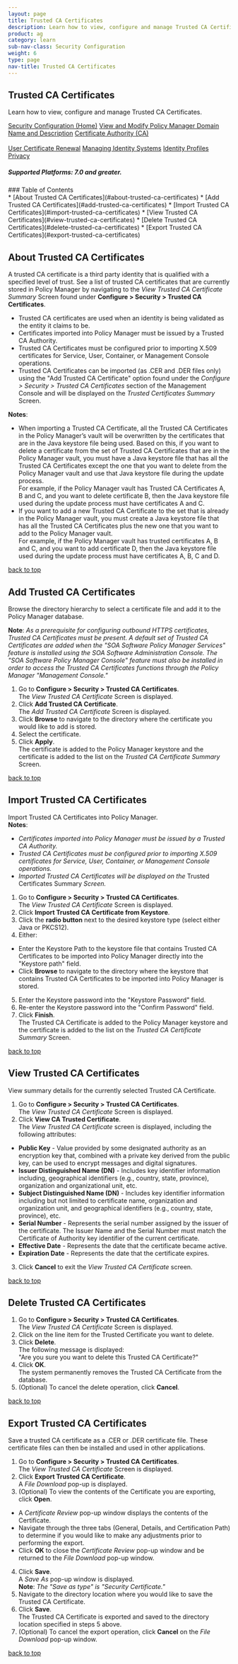 ```yaml
---
layout: page
title: Trusted CA Certificates
description: Learn how to view, configure and manage Trusted CA Certificates.
product: ag
category: learn
sub-nav-class: Security Configuration
weight:	6
type: page
nav-title: Trusted CA Certificates
---
```


## Trusted CA Certificates
Learn how to view, configure and manage Trusted CA Certificates.

<a href="../security_config/security_configuration_toc.html" class="button secondary">Security Configuration (Home)</a> <a href="../security_config/view_and_modify_policy_manager_domain_name_and_description.html" class="button secondary">View and Modify Policy Manager Domain Name and Description</a> <a href="../security_config/certificate_authority.html" class="button secondary">Certificate Authority (CA)</a> <br><br> <a href="../security_config/user_certificate_renewal.html" class="button secondary">User Certificate Renewal</a>  <a href="../security_config/managing_identity_systems.html" class="button secondary">Managing Identity Systems</a> <a href="../security_config/identity_profiles.html" class="button secondary">Identity Profiles</a> <a href="../security_config/privacy.html" class="button secondary">Privacy</a>
<h5 class="stamp">Supported Platforms: 7.0 and greater.</h5>
### Table of Contents
<div id="toc-marker"></div>
* [About Trusted CA Certificates](#about-trusted-ca-certificates)
* [Add Trusted CA Certificates](#add-trusted-ca-certificates)
* [Import Trusted CA Certificates](#import-trusted-ca-certificates)
* [View Trusted CA Certificates](#view-trusted-ca-certificates)
* [Delete Trusted CA Certificates](#delete-trusted-ca-certificates)
* [Export Trusted CA Certificates](#export-trusted-ca-certificates)



## About Trusted CA Certificates
A trusted CA certificate is a third party identity that is qualified with a specified level of trust. See a list of trusted CA certificates that are currently stored in Policy Manager by navigating to the *View Trusted CA Certificate Summary* Screen found under **Configure > Security > Trusted CA Certificates**.

* Trusted CA certificates are used when an identity is being validated as the entity it claims to be. 
* Certificates imported into Policy Manager must be issued by a Trusted CA Authority. 
* Trusted CA Certificates must be configured prior to importing X.509 certificates for Service, User, Container, or Management Console operations.
* Trusted CA Certificates can be imported (as .CER and .DER files only) using the "Add Trusted CA Certificate" option found under the *Configure > Security > Trusted CA Certificates* section of the Management Console and will be displayed on the *Trusted Certificates Summary* Screen.
**Notes**:  * When importing a Trusted CA Certificate, all the Trusted CA Certificates in the Policy Manager’s vault will be overwritten by the certificates that are in the Java keystore file being used. Based on this, if you want to delete a certificate from the set of Trusted CA Certificates that are in the Policy Manager vault, you must have a Java keystore file that has all the Trusted CA Certificates except the one that you want to delete from the Policy Manager vault and use that Java keystore file during the update process.  For example, if the Policy Manager vault has Trusted CA Certificates A, B and C, and you want to delete certificate B, then the Java keystore file used during the update process must have certificates A and C.* If you want to add a new Trusted CA Certificate to the set that is already in the Policy Manager vault, you must create a Java keystore file that has all the Trusted CA Certificates plus the new one that you want to add to the Policy Manager vault.  For example, if the Policy Manager vault has trusted certificates A, B and C, and you want to add certificate D, then the Java keystore file used during the update process must have certificates A, B, C and D.
<a href="#top">back to top</a> 


## Add Trusted CA Certificates
Browse the directory hierarchy to select a certificate file and add it to the Policy Manager database.

**Note**: *As a prerequisite for configuring outbound HTTPS certificates, Trusted CA Certificates must be present. A default set of Trusted CA Certificates are added when the "SOA Software Policy Manager Services" feature is installed using the SOA Software Administration Console. The "SOA Software Policy Manager Console" feature must also be installed in order to access the Trusted CA Certificates functions through the Policy Manager "Management Console."*

1. Go to **Configure > Security > Trusted CA Certificates**.  
The *View Trusted CA Certificate* Screen is displayed.
2. Click **Add Trusted CA Certificate**.  
The *Add Trusted CA Certificate* Screen is displayed.
3. Click **Browse** to navigate to the directory where the certificate you would like to add is stored.
4. Select the certificate.
5. Click **Apply**.  
The certificate is added to the Policy Manager keystore and the certificate is added to the list on the *Trusted CA Certificate Summary* Screen.

<a href="#top">back to top</a> 


## Import Trusted CA Certificates
Import Trusted CA Certificates into Policy Manager.  
**Notes**:
  
* *Certificates imported into Policy Manager must be issued by a Trusted CA Authority.*
* *Trusted CA Certificates must be configured prior to importing X.509 certificates for Service, User, Container, or Management Console operations.*
* *Imported Trusted CA Certificates will be displayed on the* Trusted Certificates Summary *Screen.*

1. Go to **Configure > Security > Trusted CA Certificates**.  
The *View Trusted CA Certificate* Screen is displayed.
2. Click **Import Trusted CA Certificate from Keystore**.
3. Click the **radio button** next to the desired keystore type (select either Java or PKCS12).
4. Either:  
  * Enter the Keystore Path to the keystore file that contains Trusted CA Certificates to be imported into Policy Manager directly into the "Keystore path" field.
  * Click **Browse** to navigate to the directory where the keystore that contains Trusted CA Certificates to be imported into Policy Manager is stored.
5. Enter the Keystore password into the "Keystore Password" field.
6. Re-enter the Keystore password into the "Confirm Password" field.
7. Click **Finish**.  
The Trusted CA Certificate is added to the Policy Manager keystore and the certificate is added to the list on the *Trusted CA Certificate Summary* Screen. 

<a href="#top">back to top</a> 


## View Trusted CA Certificates
View summary details for the currently selected Trusted CA Certificate.

1. Go to **Configure > Security > Trusted CA Certificates**.  
The *View Trusted CA Certificate* Screen is displayed.
2. Click **View CA Trusted Certificate**.  
The *View Trusted CA Certificate* screen is displayed, including the following attributes:  
  * **Public Key** - Value provided by some designated authority as an encryption key that, combined with a private key derived from the public key, can be used to encrypt messages and digital signatures.
  * **Issuer Distinguished Name (DN)** - Includes key identifier information including, geographical identifiers (e.g., country, state, province), organization and organizational unit, etc.
  * **Subject Distinguished Name (DN)** - Includes key identifier information including but not limited to certificate name, organization and organization unit, and geographical identifiers (e.g., country, state, province), etc.
  * **Serial Number** - Represents the serial number assigned by the issuer of the certificate. The Issuer Name and the Serial Number must match the Certificate of Authority key identifier of the current certificate.
  * **Effective Date** - Represents the date that the certificate became active.
  * **Expiration Date** - Represents the date that the certificate expires.
3. Click **Cancel** to exit the *View Trusted CA Certificate* screen.


<a href="#top">back to top</a> 


## Delete Trusted CA Certificates

1. Go to **Configure > Security > Trusted CA Certificates**.  
The *View Trusted CA Certificate* Screen is displayed.
2. Click on the line item for the Trusted Certificate you want to delete.
3. Click **Delete**.  
The following message is displayed:  
"Are you sure you want to delete this Trusted CA Certificate?"
4. Click **OK**.  
The system permanently removes the Trusted CA Certificate from the database.
5. (Optional) To cancel the delete operation, click **Cancel**.


<a href="#top">back to top</a> 


## Export Trusted CA Certificates
Save a trusted CA certificate as a .CER or .DER certificate file. These certificate files can then be installed and used in other applications.

1. Go to **Configure > Security > Trusted CA Certificates**.  
The *View Trusted CA Certificate* Screen is displayed.
2. Click **Export Trusted CA Certificate**.  
A *File Download* pop-up is displayed.
3. (Optional) To view the contents of the Certificate you are exporting, click **Open**.  
  * A *Certificate Review* pop-up window displays the contents of the Certificate.
  * Navigate through the three tabs (General, Details, and Certification Path) to determine if you would like to make any adjustments prior to performing the export.
  * Click **OK** to close the *Certificate Review* pop-up window and be returned to the *File Download* pop-up window.
4. Click **Save**.  
A *Save As* pop-up window is displayed.  
**Note**: *The "Save as type" is "Security Certificate."* 
5. Navigate to the directory location where you would like to save the Trusted CA Certificate.
6. Click **Save**.  
The Trusted CA Certificate is exported and saved to the directory location specified in steps 5 above.
7. (Optional) To cancel the export operation, click **Cancel** on the *File Download* pop-up window.

<a href="#top">back to top</a> 